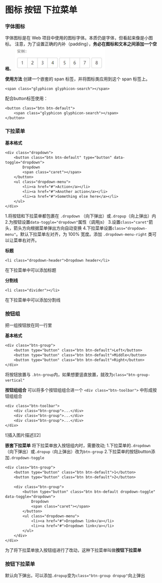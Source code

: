 图标 按钮 下拉菜单
===================

###  字体图标
字体图标是在 Web 项目中使用的图标字体。本质仍是字体，但看起来像是小图标。
注意，为了设置正确的内补（padding），**务必在图标和文本之间添加一个空格**。
![](./相关文件/9.1.JPG)

**使用方法**
创建一个嵌套的 span 标签，并将图标类应用到这个 span 标签上。

    <span class="glyphicon glyphicon-search"></span>

配合button标签使用：

	<button class="btn btn-default">
		<span class="glyphicon glyphicon-search"></span>
	</button>

###  下拉菜单
**基本格式**

    <div class="dropdown">
        <button class="btn btn-default" type="button" data-toggle="dropdown">
            Dropdown
            <span class="caret"></span>
        </button>
        <ul class="dropdown-menu">
            <li><a href="#">Action</a></li>
            <li><a href="#">Another action</a></li>
            <li><a href="#">Something else here</a></li>
        </ul>
    </div>
1.将按钮和下拉菜单都包裹在 `.dropdown` （向下弹出）或`.dropup`（向上弹出）内
2.为按钮设置`data-toggle="dropdown"`属性（调用js）
3.设置`class="caret"`箭头，箭头方向根据菜单弹出方向自动变换
4.下拉菜单设置`class="dropdown-menu"`。默认下拉菜单左对齐，为 100% 宽度。添加 `.dropdown-menu-right` 类可以让菜单右对齐。

**标题**

    <li class="dropdown-header">Dropdown header</li>
在下拉菜单中可以添加标题

**分割线**

    <li class="divider"></li>
在下拉菜单中可以添加分割线

###  按钮组
把一组按钮放在同一行里

**基本格式**

    <div class="btn-group">
        <button type="button" class="btn btn-default">Left</button>
        <button type="button" class="btn btn-default">Middle</button>
        <button type="button" class="btn btn-default">Right</button>
    </div>
 将按钮放置与 `.btn-group`内，如果想要竖直放置，就改为`class="btn-group-vertical"`

**按钮组组合**
可以将多个按钮组组合进一个 `<div class="btn-toolbar">` 中形成按钮组组合

    <div class="btn-toolbar">
        <div class="btn-group">...</div>
        <div class="btn-group">...</div>
        <div class="btn-group">...</div>
    </div>
![插入图片描述][2]

**嵌套下拉菜单**
将下拉菜单放入按钮组内时，需要改动;
1.下拉菜单的`.dropdown` （向下弹出）或`.dropup（`向上弹出）改为`btn-group`
2.下拉菜单的按钮button添加`.dropdown-toggle`

    <div class="btn-group">
        <button type="button" class="btn btn-default">1</button>
        <button type="button" class="btn btn-default">2</button>
    
        <div class="btn-group">
            <button type="button" class="btn btn-default dropdown-toggle" data-toggle="dropdown">
                Dropdown
                <span class="caret"></span>
            </button>
            <ul class="dropdown-menu">
                <li><a href="#">Dropdown link</a></li>
                <li><a href="#">Dropdown link</a></li>
            </ul>
        </div>
    </div>
为了将下拉菜单放入按钮组进行了改动，这种下拉菜单叫做**按钮下拉菜单**

###  按钮下拉菜单
默认向下弹出，可以添加`.dropup`变为`class="btn-group dropup"`向上弹出
